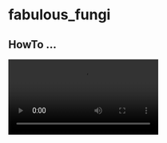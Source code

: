 # fabulous_fungi

## HowTo ...
![name](https://github.com/mullanelou/fabulous_fungi/blob/master/media/test.mov)
